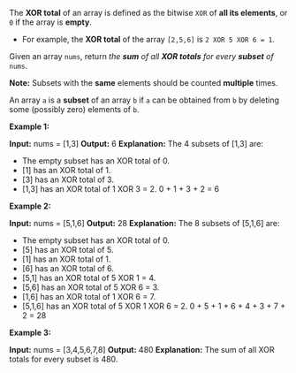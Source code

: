 The  **XOR total**  of an array is defined as the bitwise  `XOR`  of **all its elements**, or  `0`  if the array is **empty**.

-   For example, the  **XOR total**  of the array  `[2,5,6]`  is  `2 XOR 5 XOR 6 = 1`.

Given an array  `nums`, return  _the  **sum**  of all  **XOR totals**  for every  **subset**  of_ `nums`.

**Note:**  Subsets with the  **same**  elements should be counted  **multiple**  times.

An array  `a`  is a  **subset**  of an array  `b`  if  `a`  can be obtained from  `b`  by deleting some (possibly zero) elements of  `b`.

**Example 1:**

**Input:** nums = [1,3]
**Output:** 6
**Explanation:** The 4 subsets of [1,3] are:
- The empty subset has an XOR total of 0.
- [1] has an XOR total of 1.
- [3] has an XOR total of 3.
- [1,3] has an XOR total of 1 XOR 3 = 2.
0 + 1 + 3 + 2 = 6

**Example 2:**

**Input:** nums = [5,1,6]
**Output:** 28
**Explanation:** The 8 subsets of [5,1,6] are:
- The empty subset has an XOR total of 0.
- [5] has an XOR total of 5.
- [1] has an XOR total of 1.
- [6] has an XOR total of 6.
- [5,1] has an XOR total of 5 XOR 1 = 4.
- [5,6] has an XOR total of 5 XOR 6 = 3.
- [1,6] has an XOR total of 1 XOR 6 = 7.
- [5,1,6] has an XOR total of 5 XOR 1 XOR 6 = 2.
0 + 5 + 1 + 6 + 4 + 3 + 7 + 2 = 28

**Example 3:**

**Input:** nums = [3,4,5,6,7,8]
**Output:** 480
**Explanation:** The sum of all XOR totals for every subset is 480.
